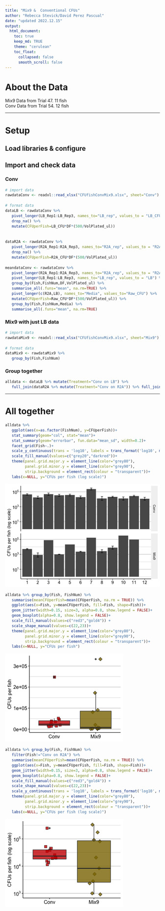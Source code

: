 ```yaml
---
title: "Mix9 &  Conventional CFUs"
author: "Rebecca Stevick/David Perez Pascual"
date: "updated 2022.12.15"
output:
  html_document:
    toc: true
    keep_md: TRUE
    theme: "cerulean"
    toc_float:
      collapsed: false
      smooth_scroll: false
---
```


# About the Data

Mix9 Data from Trial 47. 11 fish  
Conv Data from Trial 54. 12 fish 


------------------------------------------------------------------------

# Setup

## Load libraries & configure



## Import and check data

### Conv 


```r
# import data
rawdataConv <- readxl::read_xlsx("CFUfishConvMix9.xlsx", sheet="Conv")

# format data
dataLB <- rawdataConv %>% 
   pivot_longer(LB_Rep1:LB_Rep3, names_to="LB_rep", values_to = "LB_CFU") %>% 
   drop_na() %>% 
   mutate(CFUperFish=LB_CFU*DF*(500/VolPlated_ul))


dataR2A <- rawdataConv %>% 
   pivot_longer(R2A_Rep1:R2A_Rep3, names_to="R2A_rep", values_to = "R2A_CFU") %>% 
   drop_na() %>% 
   mutate(CFUperFish=R2A_CFU*DF*(500/VolPlated_ul))

meandataConv <- rawdataConv %>% 
   pivot_longer(R2A_Rep1:R2A_Rep3, names_to="R2A_rep", values_to = "R2A") %>% 
   pivot_longer(LB_Rep1:LB_Rep3, names_to="LB_rep", values_to = "LB") %>% 
   group_by(Fish,FishNum,DF,VolPlated_ul) %>% 
   summarise_all(.funs="mean", na.rm=TRUE) %>% 
   pivot_longer(c(R2A,LB), names_to="Media", values_to="Raw_CFU") %>% 
   mutate(CFUperFish=Raw_CFU*DF*(500/VolPlated_ul)) %>% 
   group_by(Fish,FishNum,Media) %>% 
   summarise_all(.funs="mean", na.rm=TRUE)
```

### Mix9 with just LB data


```r
# import data
rawdataMix9 <- readxl::read_xlsx("CFUfishConvMix9.xlsx", sheet="Mix9")

# format data
dataMix9 <- rawdataMix9 %>% 
   group_by(Fish,FishNum)
```


### Group together


```r
alldata <- dataLB %>% mutate(Treatment="Conv on LB") %>% 
   full_join(dataR2A %>% mutate(Treatment="Conv on R2A")) %>% full_join(dataMix9)
```


------------------------------------------------------------------------

# All together


```r
alldata %>% 
   ggplot(aes(x=as.factor(FishNum), y=CFUperFish))+
   stat_summary(geom="col", stat="mean")+
   stat_summary(geom="errorbar", fun.data="mean_sd", width=0.2)+
   facet_grid(Fish~.)+
   scale_y_continuous(trans = 'log10', labels = trans_format('log10', math_format(10^.x)))+
   scale_fill_manual(values=c("grey20","darkred"))+
   theme(panel.grid.major.y = element_line(color="grey80"), 
         panel.grid.minor.y = element_line(color="grey90"), 
         strip.background = element_rect(colour = "transparent"))+
   labs(x=NULL, y="CFUs per fish (log scale)")
```

![](Mix9Conv_files/figure-html/cfustotalall-1.png)<!-- -->



```r
alldata %>% group_by(Fish, FishNum) %>% 
   summarise(meanCFUperFish=mean(CFUperFish, na.rm = TRUE)) %>% 
   ggplot(aes(x=Fish, y=meanCFUperFish, fill=Fish, shape=Fish))+
   geom_jitter(width=0.15, size=3, alpha=0.8, show.legend = FALSE)+
   geom_boxplot(alpha=0.8, show.legend = FALSE)+
   scale_fill_manual(values=c("red3","gold4")) +
   scale_shape_manual(values=c(22,23))+
   theme(panel.grid.major.y = element_line(color="grey80"), 
         panel.grid.minor.y = element_line(color="grey90"), 
         strip.background = element_rect(colour = "transparent"))+
   labs(x=NULL, y="CFUs per fish")
```

![](Mix9Conv_files/figure-html/cfuscontrol-1.png)<!-- -->

```r
alldata %>% group_by(Fish, FishNum) %>% 
   filter(Fish!="Conv on R2A") %>% 
   summarise(meanCFUperFish=mean(CFUperFish, na.rm = TRUE)) %>% 
   ggplot(aes(x=Fish, y=meanCFUperFish, fill=Fish, shape=Fish))+
   geom_jitter(width=0.15, size=3, alpha=0.8, show.legend = FALSE)+
   geom_boxplot(alpha=0.8, show.legend = FALSE)+
   scale_fill_manual(values=c("red3","gold4")) +
   scale_shape_manual(values=c(22,23))+
   scale_y_continuous(trans = 'log10', labels = trans_format('log10', math_format(10^.x)))+
   theme(panel.grid.major.y = element_line(color="grey80"), 
         panel.grid.minor.y = element_line(color="grey90"), 
         strip.background = element_rect(colour = "transparent"))+
   labs(x=NULL, y="CFUs per fish (log scale)")
```

![](Mix9Conv_files/figure-html/cfuscontrol-2.png)<!-- -->

